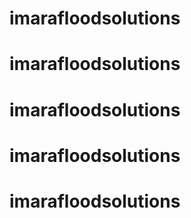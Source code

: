 # imarafloodsolutions
# imarafloodsolutions
# imarafloodsolutions
# imarafloodsolutions
# imarafloodsolutions